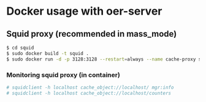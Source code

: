 # Docker usage with oer-server


## Squid proxy (recommended in mass_mode)
```bash
$ cd squid
$ sudo docker build -t squid .
$ sudo docker run -d -p 3128:3128 --restart=always --name cache-proxy squid
```

### Monitoring squid proxy (in container)
```bash
# squidclient -h localhost cache_object://localhost/ mgr:info
# squidclient -h localhost cache_object://localhost/counters
```